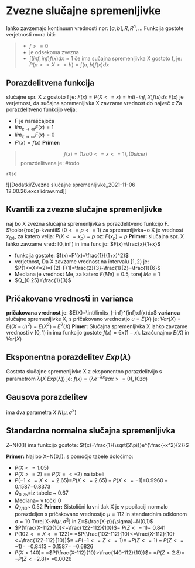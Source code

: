 # Zvezne slučajne spremenljivke
lahko zavzemajo kontinuum vrednosti
npr: $[a,b],R,R^n,...$
Funkcija gostote verjetnosti  mora biti:
>- $f>=0$
>- je odsekoma zvezna
>- $\int(inf,inf)f(x)dx=1$
>če ima sučajna spremenljivka X gostoto f, je:
>$P(a<=X<=b)=\int(a,b)f(x)dx$

## Porazdelitvena funkcija
slučajne spr. X z gostoto f je:
$F(x)=P(X<=x)=int(-inf,X)f(s)ds$
F(x) je verjetnost, da sučajna spremenljivka X zavzame vrednost do največ x
Za porazdelitveno funkcijo velja:
- F je naraščajoča
- $lim _{x\to\infty} F(x)=1$
- $lim_{x\to\infty} F(x)=0$
- $F'(x)=f(x)$
**Primer:**
>$$f(x)={(1 za 0<=x<=1),(0 sicer)}$$
porazdelitvena je:
#todo
``` chart
rtsd
```
![[Dodatki/Zvezne slučajne spremenljivke_2021-11-06 12.00.26.excalidraw.md]]
## Kvantili za zvezne slučajne spremenljivke
naj bo X zvezna slučajna spremenljivka s porazdelitveno funkcijo F.
$\color{red}p-kvantil$ $(0<=p<=1)$ za spremenljivka+o X je vrednost $x_(p)$, za katero velja:
$P(X<=x_p)=p$
oz:
$F(x_p)=p$
**Primer:**
slučajna spr. X lahko zavzame vred: $[0,\inf)$ in ima funcijo: $F(x)=\frac{x}{1+x}$
- funkcija gostote:
	$f(x)=F'(x)=\frac{1}{(1+x)^2}$
- verjetnost, Da X zavzame vrednost na intervalu $[1,2)$ je:
	$P(1<=X<=2)=F(2)-F(1)=\frac{2}{3}-\frac{1}{2}=\frac{1}{6}$
- Mediana je vrednost Me, za katero $F(Me)=0.5$, torej $Me=1$
- $Q_{0.25}=\frac{1}{3}$
## Pričakovane vrednosti in varianca
**pričakovana vrednost** je:
$E(X)=\int\limits_{-inf}^{inf}xf(x)dx$
**varianca** slučajne spremenljivke X, s pričakovano vrednostjo $u=E(X)$ je:
$Var(X)=E((X-u)^2)=E(X^2)-E^2(X)$
**Pimer:**
Slučajna spremenljivka X lahko zavzame vrednosti v $[0,1)$ in ima funkcijo gostote $f(x)=6x(1-x)$. Izračunajmo $E(X)$ in $Var(X)$
## Eksponentna porazdelitev $Exp(\lambda)$
Gostota slučajne spremenljivke X z eksponentno porazdelitvijo s parametrom $\lambda(X~Exp(\lambda))$ je:
$f(x)={(\lambda e^{-\lambda x} za x>=0),(0za)}$

## Gausova porazdelitev
ima dva parametra $X~N(\mu, \sigma^2)$
## Standardna normalna slučajna spremenljivka
Z~N(0,1) ima funkcijo gostote:
$f(x)=\frac{1}{\sqrt{2\pi}}e^{\frac{-x^2}{2}}$

**Primer:**
Naj bo X~N(0,1). s pomočjo tabele določimo:
- $P(X<=1.05)$
- $P(X>=2)$ == $P(X=<-2)$ na tabeli
- $P(-1<=X<=2.65)$=$P(X<=2.65)-P(X<=-1)$=$0.9960-0.1587$=$0.8373$
- $Q_{0.25}$=iz tabele ~ 0.67
- Mediana= v točki 0
- $Q_{7/10}$~ 0.52
**Primer:**
Sistolični krvni tlak X je v popilaciji normalo porazdeljen s pričakovano vrednostjo $\mu=112$ in standardnim odklonom $\sigma = 10$
Torej X~$N(\mu,\sigma^2)$ in Z=$\frac{X-p}{\sigma}~N(0,1)$
- $P(\frac{X-112}{10}<=\frac{122-112}{10})$=
$P(Z<=1)$=
0.841
- $P(102<=X<=122)$=
=$P(\frac{102-112}{10}<=\frac{X-112}{10}<=\frac{122-112}{10})$=
=$P(-1<=Z<=1)$=
=$P(Z<=1)-P(Z<=-1)$=
=$0.8413-0.1587$=
=$0.6826$
- $P(X>140)$=
=$P(\frac{X-112}{10}>\frac{140-112}{10})$=
=$P(Z>2.8)$=
=$P(Z<-2.8)$=
=$0.0026$